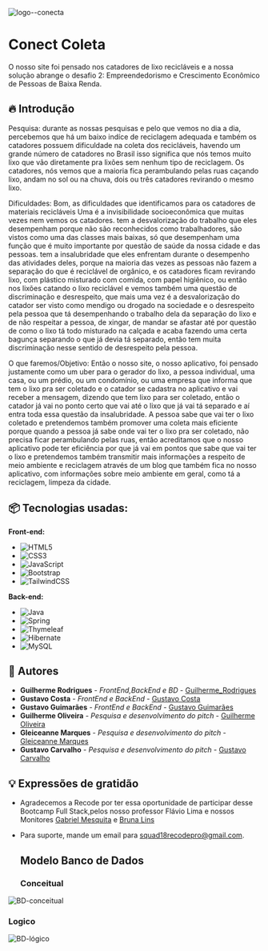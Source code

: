 ![logo--conecta](https://github.com/Squad18Recode/Squad18-Spring/assets/141359733/5d8ce085-bec5-4044-b2a1-a32d6bae1610)

# Conect Coleta

O nosso site foi pensado nos catadores de lixo recicláveis e a nossa solução abrange 
o desafio 2: Empreendedorismo e Crescimento Econômico de Pessoas de Baixa Renda.

## 🔥 Introdução

Pesquisa:
durante as nossas pesquisas e pelo que vemos no dia a dia, percebemos que há um baixo indíce de reciclagem adequada e também os catadores possuem dificuldade na coleta dos recicláveis, havendo um grande número de catadores no Brasil  isso significa que nós temos muito lixo que vão diretamente pra lixões sem nenhum tipo de reciclagem. Os catadores, nós vemos que a maioria fica perambulando pelas ruas caçando lixo, andam no sol ou na chuva, dois ou três catadores revirando o mesmo lixo.

Dificuldades:
Bom, as dificuldades que identificamos para os catadores de materiais recicláveis 
Uma é a invisibilidade socioeconômica que muitas vezes nem vemos os catadores.
tem a desvalorização do trabalho que eles desempenham porque não são reconhecidos como trabalhadores, são vistos como uma das classes mais baixas, só que desempenham uma função que é muito importante por questão de saúde da nossa cidade e das pessoas.
tem a insalubridade que eles enfrentam durante o desempenho das atividades deles, porque na maioria das vezes as pessoas não fazem a separação do que é reciclável de orgânico, e os catadores ficam revirando lixo, com plástico misturado com comida, com papel higiênico, ou então nos lixões catando o lixo reciclável e vemos também uma questão de discriminação e desrespeito, que mais uma vez é a desvalorização do catador ser visto como mendigo ou drogado na sociedade e o desrespeito pela pessoa que tá desempenhando o trabalho dela da separação do lixo e de não respeitar a pessoa, de xingar, de mandar se afastar até por questão de como o lixo tá todo misturado na calçada e acaba fazendo uma certa bagunça separando o que já devia tá separado, então tem muita discriminação nesse sentido de desrespeito pela pessoa.

O que faremos/Objetivo:
Então o nosso site, o nosso aplicativo, foi pensado justamente como um uber para o gerador do lixo, a pessoa individual, uma casa, ou um prédio, ou um condomínio, ou uma empresa que informa que tem o lixo pra ser coletado e o catador se cadastra no aplicativo e vai receber a mensagem, dizendo que tem lixo para ser coletado, então o catador já vai no ponto certo que vai até o lixo que já vai tá separado e aí entra toda essa questão da insalubridade. A pessoa sabe que vai ter o lixo coletado e pretendemos também promover uma coleta mais eficiente porque quando a pessoa já sabe onde vai ter o lixo pra ser coletado, não precisa ficar perambulando pelas ruas, então acreditamos que o nosso aplicativo pode ter eficiência por que já vai em pontos que sabe que vai ter o lixo e pretendemos também transmitir mais informações a respeito de meio ambiente e reciclagem através de um blog que também fica no nosso aplicativo, com informações sobre meio ambiente em geral, como tá a reciclagem, limpeza da cidade.


## 📦 Tecnologias usadas:

**Front-end:**
* ![HTML5](https://img.shields.io/badge/html5-%23E34F26.svg?style=for-the-badge&logo=html5&logoColor=white)
* ![CSS3](https://img.shields.io/badge/css3-%231572B6.svg?style=for-the-badge&logo=css3&logoColor=white)
* ![JavaScript](https://img.shields.io/badge/javascript-%23323330.svg?style=for-the-badge&logo=javascript&logoColor=%23F7DF1E)
* ![Bootstrap](https://img.shields.io/badge/bootstrap-%238511FA.svg?style=for-the-badge&logo=bootstrap&logoColor=white)
* ![TailwindCSS](https://img.shields.io/badge/tailwindcss-%2338B2AC.svg?style=for-the-badge&logo=tailwind-css&logoColor=white)

**Back-end:**
* ![Java](https://img.shields.io/badge/java-%23ED8B00.svg?style=for-the-badge&logo=openjdk&logoColor=white)
* ![Spring](https://img.shields.io/badge/spring-%236DB33F.svg?style=for-the-badge&logo=spring&logoColor=white)
* ![Thymeleaf](https://img.shields.io/badge/Thymeleaf-%23005C0F.svg?style=for-the-badge&logo=Thymeleaf&logoColor=white)
* ![Hibernate](https://img.shields.io/badge/Hibernate-59666C?style=for-the-badge&logo=Hibernate&logoColor=white)
* ![MySQL](https://img.shields.io/badge/mysql-%2300f.svg?style=for-the-badge&logo=mysql&logoColor=white)

## 👷 Autores

* **Guilherme Rodrigues** - *FrontEnd,BackEnd e BD* - [Guilherme_Rodrigues](https://github.com/GuiAlvesR)
* **Gustavo Costa** - *FrontEnd e BackEnd* - [Gustavo Costa](https://github.com/GustavPcosta)
* **Gustavo Guimarães** - *FrontEnd e BackEnd* - [Gustavo Guimarães](https://www.linkedin.com/in/gustavo-guimar%C3%A3es-189aa5288)
* **Guilherme Oliveira** - *Pesquisa e desenvolvimento do pitch* - [Guilherme Oliveira](https://github.com/Guilherme403)
* **Gleiceanne Marques** - *Pesquisa e desenvolvimento do pitch* - [Gleiceanne Marques]()
* **Gustavo Carvalho** - *Pesquisa e desenvolvimento do pitch* - [Gustavo Carvalho]()


## 💡 Expressões de gratidão

* Agradecemos a Recode por ter essa oportunidade de participar desse Bootcamp Full Stack,pelos nosso professor Flávio Lima e nossos Monitores [Gabriel Mesquita](https://github.com/zailua) e [Bruna Lins](https://github.com/bruna-lins)
  
* Para suporte, mande um email para squad18recodepro@gmail.com.

  ## Modelo Banco de Dados

  ### Conceitual
![BD-conceitual](https://github.com/Squad18Recode/SpringMVCWithSecurity/assets/141359733/50ca8f4d-1ea8-411c-9243-55f678c32813)


  ### Logico
  ![BD-lógico](https://github.com/Squad18Recode/SpringMVCWithSecurity/assets/141359733/d55edd9c-5240-48b8-aef4-b24dc6e82f35)
